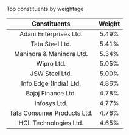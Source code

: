 Top constituents by weightage

| Constituents | Weight |
| :---:   | :-: |
| Adani Enterprises Ltd. |  5.49% |
| Tata Steel Ltd. | 5.41%|
| Mahindra & Mahindra Ltd. |  5.34% |
| Wipro Ltd. |  5.05% |
| JSW Steel Ltd. |  5.00% |
| Info Edge (India) Ltd. |  4.86% |
| Bajaj Finance Ltd. | 4.78%|
| Infosys Ltd. |  4.77% |
| Tata Consumer Products Ltd. |  4.76% |
| HCL Technologies Ltd. |4.65%|


 
 
 
 
 
 
 
 
